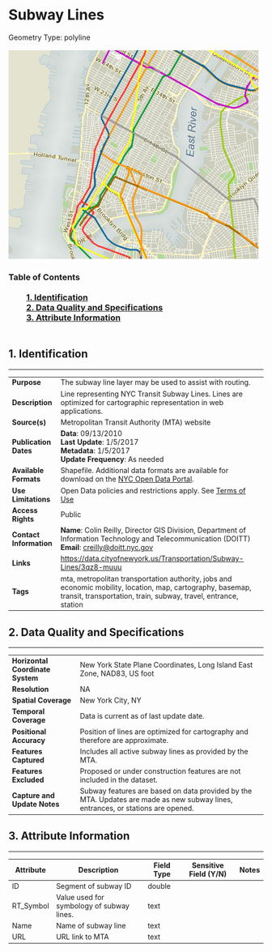 # Subway Lines
Geometry Type: polyline<br><br>![image](https://github.com/CityOfNewYork/nyc-geo-metadata/blob/master/Images/SubwayLines.PNG)

### Table of Contents<br><br>&nbsp;&nbsp;&nbsp;&nbsp;&nbsp;&nbsp;&nbsp;&nbsp;&nbsp;[**1. Identification**](#1-identification)<br>&nbsp;&nbsp;&nbsp;&nbsp;&nbsp;&nbsp;&nbsp;&nbsp;&nbsp;[**2. Data Quality and Specifications**](#2-data-quality-and-specifications)<br>&nbsp;&nbsp;&nbsp;&nbsp;&nbsp;&nbsp;&nbsp;&nbsp;&nbsp;[**3. Attribute Information**](#3-attribute-information)<br><br>
## 1. Identification
---------------------------------------------
|     |     |
| --- | --- |
**Purpose** |The subway line layer may be used to assist with routing. 
**Description** |Line representing NYC Transit Subway Lines. Lines are optimized for cartographic representation in web applications. 
**Source(s)** |Metropolitan Transit Authority (MTA) website
**Publication Dates** |**Data**: 09/13/2010<br>**Last Update**: 1/5/2017<br>**Metadata**: 1/5/2017<br>**Update Frequency**: As needed
**Available Formats** |Shapefile. Additional data formats are available for download on the [NYC Open Data Portal](https://data.cityofnewyork.us/Transportation/Subway-Lines/3qz8-muuu).
**Use Limitations** |Open Data policies and restrictions apply. See [Terms of Use](http://www.nyc.gov/html/data/terms.html)
**Access Rights** |Public
**Contact Information** |**Name**: Colin Reilly, Director GIS Division, Department of Information Technology and Telecommunication (DOITT)<br>**Email**: creilly@doitt.nyc.gov
**Links** |https://data.cityofnewyork.us/Transportation/Subway-Lines/3qz8-muuu
**Tags** |mta, metropolitan transportation authority, jobs and economic mobility, location, map, cartography, basemap, transit, transportation, train, subway, travel, entrance, station
## 2. Data Quality and Specifications
---------------------------------------------
|     |     |
| --- | --- |
**Horizontal Coordinate System** |New York State Plane Coordinates, Long Island East Zone, NAD83, US foot
**Resolution** |NA
**Spatial Coverage** |New York City, NY
**Temporal Coverage** |Data is current as of last update date.
**Positional Accuracy** |Position of lines are optimized for cartography and therefore are approximate. 
**Features Captured** |Includes all active subway lines as provided by the MTA. 
**Features Excluded** |Proposed or under construction features are not included in the dataset. 
**Capture and Update Notes** |Subway features are based on data provided by the MTA. Updates are made as new subway lines, entrances, or stations are opened. 
## 3. Attribute Information
---------------------------------------------
| Attribute | Description | Field Type | Sensitive Field (Y/N) | Notes| 
|------------ | ------------- | -------- | ----------- | ----------|
| ID | Segment of subway ID | double | 
| RT_Symbol | Value used for symbology of subway lines.  | text | 
| Name | Name of subway line | text | 
| URL | URL link to MTA | text | 
